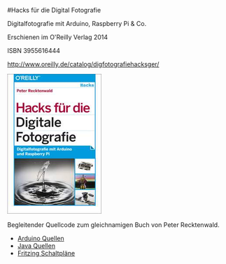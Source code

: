 #Hacks für die Digital Fotografie

Digitalfotografie mit Arduino, Raspberry Pi & Co.

Erschienen im O'Reilly Verlag 2014

ISBN 3955616444

http://www.oreilly.de/catalog/digfotografiehacksger/

[![Cover](Images/cover_small.jpg)]()

Begleitender Quellcode zum gleichnamigen Buch von Peter Recktenwald. 

* [Arduino Quellen](Arduino)
* [Java Quellen](Java)
* [Fritzing Schaltpläne](Fritzing)


